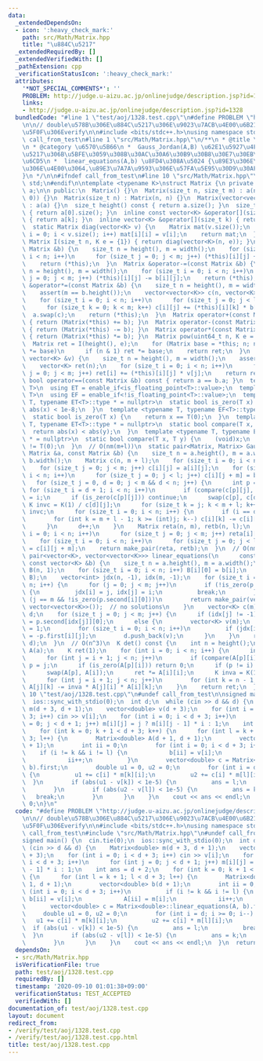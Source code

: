 ```yaml
---
data:
  _extendedDependsOn:
  - icon: ':heavy_check_mark:'
    path: src/Math/Matrix.hpp
    title: "\u884C\u5217"
  _extendedRequiredBy: []
  _extendedVerifiedWith: []
  _pathExtension: cpp
  _verificationStatusIcon: ':heavy_check_mark:'
  attributes:
    '*NOT_SPECIAL_COMMENTS*': ''
    PROBLEM: http://judge.u-aizu.ac.jp/onlinejudge/description.jsp?id=1328
    links:
    - http://judge.u-aizu.ac.jp/onlinejudge/description.jsp?id=1328
  bundledCode: "#line 1 \"test/aoj/1328.test.cpp\"\n#define PROBLEM \"http://judge.u-aizu.ac.jp/onlinejudge/description.jsp?id=1328\"\
    \n\n// double\u578B\u306E\u884C\u5217\u306E\u9023\u7ACB\u4E00\u6B21\u65B9\u7A0B\
    \u5F0F\u306Everify\n\n#include <bits/stdc++.h>\nusing namespace std;\n\n#define\
    \ call_from_test\n#line 1 \"src/Math/Matrix.hpp\"\n/**\n * @title \u884C\u5217\
    \n * @category \u6570\u5B66\n *  Gauss_Jordan(A,B) \u62E1\u5927\u4FC2\u6570\u884C\
    \u5217\u306B\u5BFE\u3059\u308B\u30AC\u30A6\u30B9\u30B8\u30E7\u30EB\u30C0\u30F3\
    \u6CD5\n *  linear_equations(A,b) \u8FD4\u308A\u5024 {\u89E3\u306E\u3046\u3061\
    \u306E\u4E00\u3064,\u89E3\u7A7A\u9593\u306E\u57FA\u5E95\u30D9\u30AF\u30C8\u30EB\
    }\n */\n\n#ifndef call_from_test\n#line 10 \"src/Math/Matrix.hpp\"\nusing namespace\
    \ std;\n#endif\n\ntemplate <typename K>\nstruct Matrix {\n private:\n  vector<vector<K>>\
    \ a;\n\n public:\n  Matrix() {}\n  Matrix(size_t n, size_t m) : a(n, vector<K>(m,\
    \ 0)) {}\n  Matrix(size_t n) : Matrix(n, n) {}\n  Matrix(vector<vector<K>> a)\
    \ : a(a) {}\n  size_t height() const { return a.size(); }\n  size_t width() const\
    \ { return a[0].size(); }\n  inline const vector<K> &operator[](size_t k) const\
    \ { return a[k]; }\n  inline vector<K> &operator[](size_t k) { return a[k]; }\n\
    \  static Matrix diag(vector<K> v) {\n    Matrix mat(v.size());\n    for (size_t\
    \ i = 0; i < v.size(); i++) mat[i][i] = v[i];\n    return mat;\n  }\n  static\
    \ Matrix I(size_t n, K e = {1}) { return diag(vector<K>(n, e)); }\n  Matrix &operator+=(const\
    \ Matrix &b) {\n    size_t n = height(), m = width();\n    for (size_t i = 0;\
    \ i < n; i++)\n      for (size_t j = 0; j < m; j++) (*this)[i][j] += b[i][j];\n\
    \    return (*this);\n  }\n  Matrix &operator-=(const Matrix &b) {\n    size_t\
    \ n = height(), m = width();\n    for (size_t i = 0; i < n; i++)\n      for (size_t\
    \ j = 0; j < m; j++) (*this)[i][j] -= b[i][j];\n    return (*this);\n  }\n  Matrix\
    \ &operator*=(const Matrix &b) {\n    size_t n = height(), m = width(), l = b.width();\n\
    \    assert(m == b.height());\n    vector<vector<K>> c(n, vector<K>(l, 0));\n\
    \    for (size_t i = 0; i < n; i++)\n      for (size_t j = 0; j < l; j++)\n  \
    \      for (size_t k = 0; k < m; k++) c[i][j] += (*this)[i][k] * b[k][j];\n  \
    \  a.swap(c);\n    return (*this);\n  }\n  Matrix operator+(const Matrix &b) const\
    \ { return (Matrix(*this) += b); }\n  Matrix operator-(const Matrix &b) const\
    \ { return (Matrix(*this) -= b); }\n  Matrix operator*(const Matrix &b) const\
    \ { return (Matrix(*this) *= b); }\n  Matrix pow(uint64_t n, K e = {1}) {\n  \
    \  Matrix ret = I(height(), e);\n    for (Matrix base = *this; n; n >>= 1, base\
    \ *= base)\n      if (n & 1) ret *= base;\n    return ret;\n  }\n  vector<K> operator*(const\
    \ vector<K> &v) {\n    size_t n = height(), m = width();\n    assert(m == v.size());\n\
    \    vector<K> ret(n);\n    for (size_t i = 0; i < n; i++)\n      for (size_t\
    \ j = 0; j < m; j++) ret[i] += (*this)[i][j] * v[j];\n    return ret;\n  }\n \
    \ bool operator==(const Matrix &b) const { return a == b.a; }\n  template <typename\
    \ T>\n  using ET = enable_if<is_floating_point<T>::value>;\n  template <typename\
    \ T>\n  using EF = enable_if<!is_floating_point<T>::value>;\n  template <typename\
    \ T, typename ET<T>::type * = nullptr>\n  static bool is_zero(T x) {\n    return\
    \ abs(x) < 1e-8;\n  }\n  template <typename T, typename EF<T>::type * = nullptr>\n\
    \  static bool is_zero(T x) {\n    return x == T(0);\n  }\n  template <typename\
    \ T, typename ET<T>::type * = nullptr>\n  static bool compare(T x, T y) {\n  \
    \  return abs(x) < abs(y);\n  }\n  template <typename T, typename EF<T>::type\
    \ * = nullptr>\n  static bool compare(T x, T y) {\n    (void)x;\n    return y\
    \ != T(0);\n  }\n  // O(nm(m+l))\n  static pair<Matrix, Matrix> Gauss_Jordan(const\
    \ Matrix &a, const Matrix &b) {\n    size_t n = a.height(), m = a.width(), l =\
    \ b.width();\n    Matrix c(n, m + l);\n    for (size_t i = 0; i < n; i++)\n  \
    \    for (size_t j = 0; j < m; j++) c[i][j] = a[i][j];\n    for (size_t i = 0;\
    \ i < n; i++)\n      for (size_t j = 0; j < l; j++) c[i][j + m] = b[i][j];\n \
    \   for (size_t j = 0, d = 0; j < m && d < n; j++) {\n      int p = d;\n     \
    \ for (size_t i = d + 1; i < n; i++)\n        if (compare(c[p][j], c[i][j])) p\
    \ = i;\n      if (is_zero(c[p][j])) continue;\n      swap(c[p], c[d]);\n     \
    \ K invc = K(1) / c[d][j];\n      for (size_t k = j; k < m + l; k++) c[d][k] *=\
    \ invc;\n      for (size_t i = 0; i < n; i++) {\n        if (i == d) continue;\n\
    \        for (int k = m + l - 1; k >= (int)j; k--) c[i][k] -= c[i][j] * c[d][k];\n\
    \      }\n      d++;\n    }\n    Matrix reta(n, m), retb(n, l);\n    for (size_t\
    \ i = 0; i < n; i++)\n      for (size_t j = 0; j < m; j++) reta[i][j] = c[i][j];\n\
    \    for (size_t i = 0; i < n; i++)\n      for (size_t j = 0; j < l; j++) retb[i][j]\
    \ = c[i][j + m];\n    return make_pair(reta, retb);\n  }\n  // O(nm^2)\n  static\
    \ pair<vector<K>, vector<vector<K>>> linear_equations(\n      const Matrix &a,\
    \ const vector<K> &b) {\n    size_t n = a.height(), m = a.width();\n    Matrix\
    \ B(n, 1);\n    for (size_t i = 0; i < n; i++) B[i][0] = b[i];\n    auto p = Gauss_Jordan(a,\
    \ B);\n    vector<int> jdx(n, -1), idx(m, -1);\n    for (size_t i = 0, j; i <\
    \ n; i++) {\n      for (j = 0; j < m; j++)\n        if (!is_zero(p.first[i][j]))\
    \ {\n          jdx[i] = j, idx[j] = i;\n          break;\n        }\n      if\
    \ (j == m && !is_zero(p.second[i][0]))\n        return make_pair(vector<K>(),\
    \ vector<vector<K>>());  // no solutions\n    }\n    vector<K> c(m);\n    vector<vector<K>>\
    \ d;\n    for (size_t j = 0; j < m; j++) {\n      if (idx[j] != -1)\n        c[j]\
    \ = p.second[idx[j]][0];\n      else {\n        vector<K> v(m);\n        v[j]\
    \ = 1;\n        for (size_t i = 0; i < n; i++)\n          if (jdx[i] != -1) v[jdx[i]]\
    \ = -p.first[i][j];\n        d.push_back(v);\n      }\n    }\n    return make_pair(c,\
    \ d);\n  }\n  // O(n^3)\n  K det() const {\n    int n = height();\n    Matrix\
    \ A(a);\n    K ret(1);\n    for (int i = 0; i < n; i++) {\n      int p = i;\n\
    \      for (int j = i + 1; j < n; j++)\n        if (compare(A[p][i], A[j][i]))\
    \ p = j;\n      if (is_zero(A[p][i])) return 0;\n      if (p != i) ret = -ret;\n\
    \      swap(A[p], A[i]);\n      ret *= A[i][i];\n      K inva = K(1) / A[i][i];\n\
    \      for (int j = i + 1; j < n; j++)\n        for (int k = n - 1; k >= i; k--)\
    \ A[j][k] -= inva * A[j][i] * A[i][k];\n    }\n    return ret;\n  }\n};\n#line\
    \ 10 \"test/aoj/1328.test.cpp\"\n#undef call_from_test\n\nsigned main() {\n  cin.tie(0);\n\
    \  ios::sync_with_stdio(0);\n  int d;\n  while (cin >> d && d) {\n    Matrix<double>\
    \ m(d + 3, d + 1);\n    vector<double> v(d + 3);\n    for (int i = 0; i < d +\
    \ 3; i++) cin >> v[i];\n    for (int i = 0; i < d + 3; i++)\n      for (int j\
    \ = 0; j < d + 1; j++) m[i][j] = j ? m[i][j - 1] * i : 1;\n    int ans = d + 2;\n\
    \    for (int k = 0; k + 1 < d + 3; k++) {\n      for (int l = k + 1; l < d +\
    \ 3; l++) {\n        Matrix<double> A(d + 1, d + 1);\n        vector<double> b(d\
    \ + 1);\n        int ii = 0;\n        for (int i = 0; i < d + 3; i++)\n      \
    \    if (i != k && i != l) {\n            b[ii] = v[i];\n            A[ii] = m[i];\n\
    \            ii++;\n          }\n        vector<double> c = Matrix<double>::linear_equations(A,\
    \ b).first;\n        double u1 = 0, u2 = 0;\n        for (int i = d; i >= 0; i--)\
    \ {\n          u1 += c[i] * m[k][i];\n          u2 += c[i] * m[l][i];\n      \
    \  }\n        if (abs(u1 - v[k]) < 1e-5) {\n          ans = l;\n          break;\n\
    \        }\n        if (abs(u2 - v[l]) < 1e-5) {\n          ans = k;\n       \
    \   break;\n        }\n      }\n    }\n    cout << ans << endl;\n  }\n  return\
    \ 0;\n}\n"
  code: "#define PROBLEM \"http://judge.u-aizu.ac.jp/onlinejudge/description.jsp?id=1328\"\
    \n\n// double\u578B\u306E\u884C\u5217\u306E\u9023\u7ACB\u4E00\u6B21\u65B9\u7A0B\
    \u5F0F\u306Everify\n\n#include <bits/stdc++.h>\nusing namespace std;\n\n#define\
    \ call_from_test\n#include \"src/Math/Matrix.hpp\"\n#undef call_from_test\n\n\
    signed main() {\n  cin.tie(0);\n  ios::sync_with_stdio(0);\n  int d;\n  while\
    \ (cin >> d && d) {\n    Matrix<double> m(d + 3, d + 1);\n    vector<double> v(d\
    \ + 3);\n    for (int i = 0; i < d + 3; i++) cin >> v[i];\n    for (int i = 0;\
    \ i < d + 3; i++)\n      for (int j = 0; j < d + 1; j++) m[i][j] = j ? m[i][j\
    \ - 1] * i : 1;\n    int ans = d + 2;\n    for (int k = 0; k + 1 < d + 3; k++)\
    \ {\n      for (int l = k + 1; l < d + 3; l++) {\n        Matrix<double> A(d +\
    \ 1, d + 1);\n        vector<double> b(d + 1);\n        int ii = 0;\n        for\
    \ (int i = 0; i < d + 3; i++)\n          if (i != k && i != l) {\n           \
    \ b[ii] = v[i];\n            A[ii] = m[i];\n            ii++;\n          }\n \
    \       vector<double> c = Matrix<double>::linear_equations(A, b).first;\n   \
    \     double u1 = 0, u2 = 0;\n        for (int i = d; i >= 0; i--) {\n       \
    \   u1 += c[i] * m[k][i];\n          u2 += c[i] * m[l][i];\n        }\n      \
    \  if (abs(u1 - v[k]) < 1e-5) {\n          ans = l;\n          break;\n      \
    \  }\n        if (abs(u2 - v[l]) < 1e-5) {\n          ans = k;\n          break;\n\
    \        }\n      }\n    }\n    cout << ans << endl;\n  }\n  return 0;\n}"
  dependsOn:
  - src/Math/Matrix.hpp
  isVerificationFile: true
  path: test/aoj/1328.test.cpp
  requiredBy: []
  timestamp: '2020-09-10 01:01:38+09:00'
  verificationStatus: TEST_ACCEPTED
  verifiedWith: []
documentation_of: test/aoj/1328.test.cpp
layout: document
redirect_from:
- /verify/test/aoj/1328.test.cpp
- /verify/test/aoj/1328.test.cpp.html
title: test/aoj/1328.test.cpp
---
```

